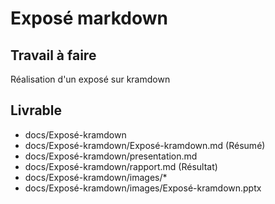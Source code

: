 # Exposé markdown
 
## Travail à faire

Réalisation d'un exposé sur kramdown

## Livrable

- docs/Exposé-kramdown
- docs/Exposé-kramdown/Exposé-kramdown.md (Résumé)
- docs/Exposé-kramdown/presentation.md
- docs/Exposé-kramdown/rapport.md (Résultat)
- docs/Exposé-kramdown/images/*
- docs/Exposé-kramdown/images/Exposé-kramdown.pptx
